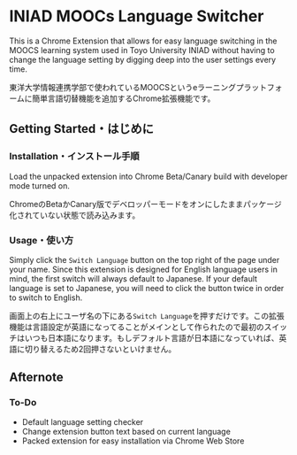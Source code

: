 # INIAD MOOCs Language Switcher
This is a Chrome Extension that allows for easy language switching in the MOOCS learning system used in Toyo University INIAD without having to change the language setting by digging deep into the user settings every time.

東洋大学情報連携学部で使われているMOOCSというeラーニングプラットフォームに簡単言語切替機能を追加するChrome拡張機能です。
## Getting Started・はじめに
### Installation・インストール手順
Load the unpacked extension into Chrome Beta/Canary build with developer mode turned on.

ChromeのBetaかCanary版でデベロッパーモードをオンにしたままパッケージ化されていない状態で読み込みます。
### Usage・使い方
Simply click the `Switch Language` button on the top right of the page under your name. Since this extension is designed for English language users in mind, the first switch will always default to Japanese. If your default language is set to Japanese, you will need to click the button twice in order to switch to English.

画面上の右上にユーザ名の下にある`Switch Language`を押すだけです。この拡張機能は言語設定が英語になってることがメインとして作られたので最初のスイッチはいつも日本語になります。もしデフォルト言語が日本語になっていれば、英語に切り替えるため2回押さないといけません。
## Afternote
### To-Do
 - Default language setting checker
 - Change extension button text based on current language
 - Packed extension for easy installation via Chrome Web Store

